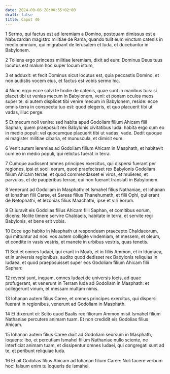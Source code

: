 ```yaml
---
date: 2024-09-06 20:00:55+02:00
draft: false
title: Caput 40
---
```





1 Sermo, qui factus est ad Ieremiam a Domino, postquam dimissus est a Nabuzardan magistro militiae de Rama, quando tulit eum vinctum catenis in medio omnium, qui migrabant de Ierusalem et Iuda, et ducebantur in Babylonem.

2 Tollens ergo princeps militiae Ieremiam, dixit ad eum: Dominus Deus tuus locutus est malum hoc super locum istum,

3 et adduxit: et fecit Dominus sicut locutus est, quia peccastis Domino, et non audistis vocem eius, et factus est vobis sermo hic.

4 Nunc ergo ecce solvi te hodie de catenis, quae sunt in manibus tuis: si placet tibi ut venias mecum in Babylonem, veni: et ponam oculos meos super te: si autem displicet tibi venire mecum in Babylonem, reside: ecce omnis terra in conspectu tuo est: quod elegeris, et quo placuerit tibi ut vadas, illuc perge.

5 Et mecum noli venire: sed habita apud Godoliam filium Ahicam filii Saphan, quem praeposuit rex Babylonis civitatibus Iuda: habita ergo cum eo in medio populi: vel quocumque placuerit tibi ut vadas, vade. Dedit quoque ei magister militiae cibaria, et munuscula, et dimisit eum.

6 Venit autem Ieremias ad Godoliam filium Ahicam in Masphath, et habitavit cum eo in medio populi, qui relictus fuerat in terra.

7 Cumque audissent omnes principes exercitus, qui dispersi fuerant per regiones, ipsi et socii eorum, quod praefecisset rex Babylonis Godoliam filium Ahicam terrae, et quod commendasset ei viros, et mulieres, et parvulos, et de pauperibus terrae, qui non fuerant translati in Babylonem.

8 Venerunt ad Godoliam in Masphath: et Ismahel filius Nathaniae, et Iohanan et Ionathan filii Caree, et Sareas filius Thanehumeth, et filii Ophi, qui erant de Netophathi, et Iezonias filius Maachathi, ipse et viri eorum.

9 Et iuravit eis Godolias filius Ahicam filii Saphan, et comitibus eorum, dicens: Nolite timere servire Chaldaeis, habitate in terra, et servite regi Babylonis, et bene erit vobis.

10 Ecce ego habito in Masphath ut respondeam praecepto Chaldaeorum, qui mittuntur ad nos: vos autem colligite vindemiam, et messem, et oleum, et condite in vasis vestris, et manete in urbibus vestris, quas tenetis.

11 Sed et omnes Iudaei, qui erant in Moab, et in filiis Ammon, et in Idumaea, et in universis regionibus, audito quod dedisset rex Babylonis reliquias in Iudaea, et quod praeposuisset super eos Godoliam filium Ahicam filii Saphan:

12 reversi sunt, inquam, omnes Iudaei de universis locis, ad quae profugerant, et venerunt in Terram Iuda ad Godoliam in Masphath: et collegerunt vinum, et messam multam nimis.

13 Iohanan autem filius Caree, et omnes principes exercitus, qui dispersi fuerant in regionibus, venerunt ad Godoliam in Masphath.

14 Et dixerunt ei: Scito quod Baalis rex filiorum Ammon misit Ismahel filium Nathaniae percutere animam tuam. Et non credidit eis Godolias filius Ahicam.

15 Iohanan autem filius Caree dixit ad Godoliam seorsum in Masphath, loquens: Ibo, et percutiam Ismahel filium Nathaniae nullo sciente, ne interficiat animam tuam, et dissipentur omnes Iudaei, qui congregati sunt ad te, et peribunt reliquiae Iuda.

16 Et ait Godolias filius Ahicam ad Iohanan filium Caree: Noli facere verbum hoc: falsum enim tu loqueris de Ismahel.

